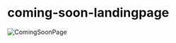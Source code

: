 # coming-soon-landingpage

![ComingSoonPage](https://user-images.githubusercontent.com/45564856/83972838-0cea5780-a900-11ea-829c-6e712542e34c.gif)
